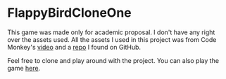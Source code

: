 # FlappyBirdCloneOne

This game was made only for academic proposal. I don't have any right over the assets used.
All the assets I used in this project was from Code Monkey's [video](https://www.youtube.com/watch?v=b5Wpni9KPik) and a [repo](https://github.com/samuelcust/flappy-bird-assets) I found on GitHub.

Feel free to clone and play around with the project. You can also play the game [here](https://gigamax13.itch.io/flappybird-clone).

